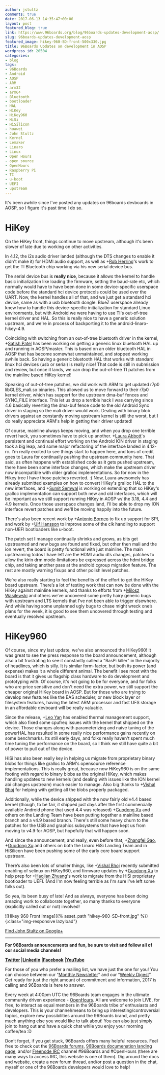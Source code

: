 ```yaml
---
author: jstultz
comments: true
date: 2017-06-13 14:35:47+00:00
layout: post
featured_blog: true
link: https://www.96boards.org/blog/96boards-updates-development-aosp/
slug: 96boards-updates-development-aosp
featured_image: hikey-960-SD-front-500x330.jpg
title: 96Boards Updates on development in AOSP
wordpress_id: 20504
categories:
- blog
tags:
- 96Boards
- Android
- AOSP
- ARM
- arm32
- arm64
- Bluetooth
- bootloader
- HAL
- HiKey
- HiKey960
- HiSi
- HiSilicon
- huawei
- John Stultz
- Kernel
- Lemaker
- Linaro
- Linux
- Open Hours
- open source
- OpenHours
- Raspberry Pi
- TI
- u-boot
- UEFI
- upstream
---
```


It's been awhile since I've posted any updates on 96boards devboards in AOSP, so I figure it's past time I do so.


# HiKey


On the HiKey front, things continue to move upstream, although it's been slower of late due to working on other activities.

In 4.12, the i2s audio driver landed (although the DTS changes to enable it didn't make it) for HDMI audio support, as well as +[Rob Herring](https://plus.google.com/+RobHerring)'s work to get the TI Bluetooth chip working via his new serial device bus.

The serial device bus is **really nice**, because it allows the kernel to handle basic initialization like loading the firmware, setting the baud-rate etc, which normally would have to have been done in some device-specific userspace code before the standard hci device protocols could be used over the UART. Now, the kernel handles all of that, and we just get a standard hci device, same as with a usb bluetooth dongle. BlueZ userspace already knew how to handle this device-specific initialization for standard Linux environments, but with Android we were having to use TI's out-of-tree kernel driver and HAL. So this is really nice to have a generic solution upstream, and we're in process of backporting it to the android-linaro-hikey-4.9.

Coinciding with switching from an out-of-tree bluetooth driver in the kernel, +[Satish Patel](https://plus.google.com/104709556570057915445) has been working on getting a generic linux bluetooth HAL up and running in AOSP/master. This is based on an older bluetooth HAL in AOSP that has become somewhat unmaintained, and stopped working awhile back. So having a generic bluetooth HAL that works with standard linux hci devices (usb or serial) is really nice! That code is still in submission and review, but once it lands, we can drop the out-of-tree TI patches from the mainline based HiKey kernel!

Speaking of out-of-tree patches, we did work with ARM to get updated r7p0 libGLES_mali.so binaries. This allowed us to move forward to their r7p0 kernel driver, which has support for the upstream dma-buf fences and SYNC_FILE interface. This let us drop a terrible hack I was carrying since 4.6 basically reverting the dma-buf fence code to the old Android Sync driver in staging so the mali driver would work. Dealing with binary blob drivers against an constantly moving upstream kernel is still the worst, but I do really appreciate ARM's help in getting their driver updated!

Of course, mainline always keeps moving, and when you drop one terrible revert hack, you sometimes have to pick up another. +[Laura Abbott](https://plus.google.com/101887749522867437937)'s persistent and continual effort working on the Android ION driver in staging took a big leap, and some major refactoring of the interface landed in 4.12-rc. I'm really excited to see things start to happen here, and tons of credit goes to Laura for continually pushing the upstream community here. That said, as often happens with established code as it gets pushed upstream, there have been some interface changes, which make the upstream driver now incompatible with older gralloc implementations. So for now in the Hikey tree I have those patches reverted. :( Now, Laura awesomely has already submitted examples on how to convert HiKey's gralloc HAL to the new interfaces, and +[Sumit Semwal](https://plus.google.com/108099011285534078634) is working on extending that so HiKey's gralloc implementation can support both new and old interfaces, which will be important as we still support running HiKey in AOSP w/ the 3.18, 4.4 and 4.9 kernels. Once those userspace changes land, I'll be able to drop my ION interface revert patches and we'll be moving happily into the future.

There's also been recent work by +[Antonio Borneo](https://plus.google.com/102321751277239457868) to fix up support for SPI, and work by +[Ulf Hansson](https://plus.google.com/104367504478577731561) to improve some of the clk handling to support non-UEFI bootloaders like u-boot.

The patch set I manage continually shrinks and grows, as bits get upstreamed and new bugs are found and fixed, but other then mali and the ion revert, the board is pretty functional with just mainline. The main upstreaming todos I have left are the HDMI audio dts changes, patches to allow the kirin drm mode-limitations be expressed across the hdmi bridge chip, and taking another pass at the android cgroup migration feature. The rest are mostly warning fixups and other polish level patches.

We’re also really starting to feel the benefits of the effort to get the HiKey board upstream. There’s a lot of testing work that can now be done with the HiKey against mainline kernels, and thanks to efforts from +[Milosz Wasilewski](https://plus.google.com/110678333419866011234) and others we’ve uncovered some pretty hairy generic bugs with upstream and LTS kernels that I’ve not been able to trigger elsewhere. And while having some unplanned ugly bugs to chase might wreck one’s plans for the week, it is good to see them uncovered through testing and eventually resolved upstream.


# HiKey960


Of course, since my last update, we've also announced the HiKey960! It was great to see the press response to the board announcement, although also a bit frustrating to see it constantly called a "RasPi killer" in the majority of headlines, which is silly. It is similar form-factor, but both its power (and expense) makes it a whole different animal. The benefit I see most with the board is that it gives us flagship class hardware to do development and prototyping with. Of course, it's not going to be for everyone, and for folks who are price sensitive and don't need the extra power, we still support the cheaper original HiKey board in AOSP. But for those who are trying to develop new features like the EAS scheduler, or new block layer or filesystem features, having the latest ARM processor and fast UFS storage in an affordable devboard will be really valuable.

Since the release, +[Leo Yan](https://plus.google.com/100021893004021368609) has enabled thermal management support, which also fixed some cpufreq issues with the kernel that shipped on the device. Those changes along with parameterizing and naive tuning of the powerHAL has resulted in some really nice performance gains recently on some benchmarks. Its still early days, and folks really haven't spent much time tuning the performance on the board, so I think we still have quite a bit of power to pull out of the device.

HiSi has also been really key in helping us migrate from proprietary binary blobs for things like gralloc to ARM's opensource reference implementations. This is really great, because now HiKey960 is on the same footing with regard to binary blobs as the original HiKey, which makes handling updates to new kernels (and dealing with issues like the ION kernel abi changes upstream) much easier to manage. Also big thanks to +[Vishal Bhoj](https://plus.google.com/102410696093583422185) for helping with getting all the blobs properly packaged.

Additionally, while the device shipped with the now fairly old v4.4 based kernel (though, to be fair, it shipped just days after the first commercially available Android phone that used 4.4 was released) +[Guodong Xu](https://plus.google.com/106923894702543396065) and others on the Landing Team have been putting together a mainline based branch and a v4.9 based branch. There's still some heavy churn to the patches for the USB and graphics subsystems that have kept us from moving to v4.9 for AOSP, but hopefully that will happen soon.

And since the announcement, and really, even before that, +[Zhangfei Gao](https://plus.google.com/107373549659731211419), +[Guodong Xu](https://plus.google.com/106923894702543396065) and others on both the Linaro HiSi Landing Team and in HiSilicon have been pushing some of the early core board support upstream.

There’s also been lots of smaller things, like +[Vishal Bhoj](https://plus.google.com/102410696093583422185) recently submitted enabling of selinux on HiKey960, and firmware updates by +[Guodong Xu](https://plus.google.com/106923894702543396065) to help prep for +[Haojian Zhuang](https://plus.google.com/118333490708258981498)'s work to migrate from the HiSi proprietary bootloader to UEFI. (And I'm now feeling terrible as I'm sure I've left some folks out).

So yea, its been busy of late! And as always, everyone has been doing amazing work to collaborate together, so many thanks to everyone (explicitly called out or not) involved!

![Hikey 960 Front Image]({% asset_path "hikey-960-SD-front.jpg" %}){:class="img-responsive lazyload"}


[Find John Stultz on Google+](https://plus.google.com/111524780435806926688)



* * *



**For 96Boards announcements and fun, be sure to visit and follow all of our social media channels!**

**[Twitter](https://twitter.com/96Boards) &#124;[Linkedin](https://www.linkedin.com/company/6637095?trk=tyah&trkInfo=clickedVertical%3Ashowcase%2CclickedEntityId%3A6637095%2Cidx%3A1-1-1%2CtarId%3A1483603913878%2Ctas%3A96boards) &#124;[Facebook](https://www.facebook.com/96Boards/) &#124;[YouTube](https://www.youtube.com/c/96boards)**

For those of you who prefer a mailing list, we have just the one for you! You can choose between our “[Monthly Newsletter](https://www.96boards.org/newsletter/)” and our “[Weekly Digest](https://www.96boards.org/newsletter/digest/)”. Get ready for just the right amount of commitment and information, 2017 is calling and 96Boards is here to answer.

Every week at 4:00pm UTC the 96Boards team engages in the ultimate community driven experience - [OpenHours](https://www.96boards.org/openhours/). All are welcome to join LIVE, for free, to interact as equal members in the 96Boards tribe of enthusiasts and developers. This is your channel/means to bring up interesting/controversial topics, explore new possibilities around the 96Boards brand, and pretty much anything else you would like to talk about! You can also just simply join to hang out and have a quick chat while you enjoy your morning coffee/tea :D

Don’t forget, if you get stuck, 96Boards offers many helpful resources. Feel free to check out the [96Boards forums](https://discuss.96boards.org/), [96Boards documenation landing page](https://github.com/96boards/documentation/), and/or [Freenode IRC](http://webchat.freenode.net/?channels=%2396boards) channel #96Boards and #OpenHours (there are many ways to access IRC, this website is one of them). Dig around the docs and website, create a new forum thread, and/or post a question in the chat, myself or one of the 96Boards developers would love to help!
